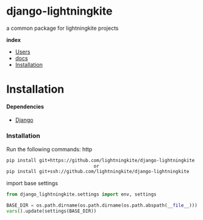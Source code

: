 django-lightningkite
==============
a common package for lightningkite projects

**index**
- [Users](docs/users.md)
- [docs](docs/docs.md)
- [Installation](#installation)

# Installation

#### Dependencies
* [Django](https://www.djangoproject.com/)

### Installation
Run the following commands:
http
```bash
pip install git+https://github.com/lightningkite/django-lightningkite
                                or
pip install git+ssh://github.com/lightningkite/django-lightningkite
```

import base settings
```python
from django_lightningkite.settings import env, settings

BASE_DIR = os.path.dirname(os.path.dirname(os.path.abspath(__file__)))
vars().update(settings(BASE_DIR))
```

